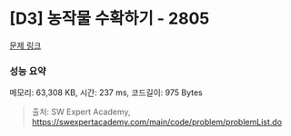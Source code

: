 # [D3] 농작물 수확하기 - 2805 

[문제 링크](https://swexpertacademy.com/main/code/problem/problemDetail.do?contestProbId=AV7GLXqKAWYDFAXB) 

### 성능 요약

메모리: 63,308 KB, 시간: 237 ms, 코드길이: 975 Bytes



> 출처: SW Expert Academy, https://swexpertacademy.com/main/code/problem/problemList.do